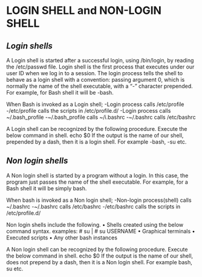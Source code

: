 # LOGIN SHELL and NON-LOGIN SHELL 
## *Login shells*
A Login shell is started after a successful login, using /bin/login, by reading the /etc/passwd file.
Login shell is the first process that executes under our user ID when we log in to a session. 
The login process tells the shell to behave as a login shell with a convention: passing argument 0,
which is normally the name of the shell executable, with a “-” character prepended.
For example, for Bash shell it will be -bash.

When Bash is invoked as a Login shell;
 -Login process calls /etc/profile
 -/etc/profile calls the scripts in /etc/profile.d/
 -Login process calls ~/.bash_profile
 -~/.bash_profile calls ~/i.bashrc
 -~/.bashrc calls /etc/bashrc

A Login shell can be recognized by the following procedure.
Execute the below command in shell.
  echo $0
 If the output is the name of our shell, prepended by a dash, then it is a login shell.
 For example -bash, -su etc.


## *Non login shells*
A Non login shell is started by a program without a login.
In this case, the program just passes the name of the shell executable.
For example, for a Bash shell it will be simply bash.

When bash is invoked as a Non login shell;
 -Non-login process(shell) calls ~/.bashrc
 -~/.bashrc calls /etc/bashrc
 -/etc/bashrc calls the scripts in /etc/profile.d/

Non login shells include the following.
• Shells created using the below command syntax.
examples: # su | # su USERNAME
• Graphical terminals
• Executed scripts
• Any other bash instances

A Non login shell can be recognized by the following procedure.
Execute the below command in shell.
echo $0
If the output is the name of our shell, does not prepend by a dash, then it is a Non login shell.
For example bash, su etc.
